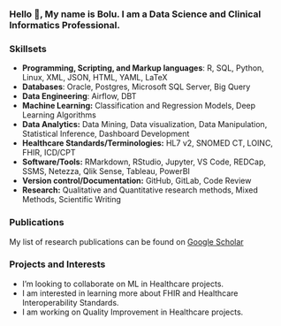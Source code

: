 ### Hello 👋, My name is Bolu. I am a Data Science and Clinical Informatics Professional.

### Skillsets
*	**Programming, Scripting, and Markup languages**: R, SQL, Python, Linux, XML, JSON, HTML, YAML, LaTeX
* **Databases**: Oracle, Postgres, Microsoft SQL Server, Big Query
*	**Data Engineering**: Airflow, DBT
*	**Machine Learning:** Classification and Regression Models, Deep Learning Algorithms
*	**Data Analytics:** Data Mining, Data visualization, Data Manipulation, Statistical Inference, Dashboard Development
*	**Healthcare Standards/Terminologies:** HL7 v2, SNOMED CT, LOINC, FHIR, ICD/CPT
*	**Software/Tools:** RMarkdown, RStudio, Jupyter, VS Code, REDCap, SSMS, Netezza, Qlik Sense, Tableau, PowerBI
*	**Version control/Documentation:** GitHub, GitLab, Code Review
*	**Research:** Qualitative and Quantitative research methods, Mixed Methods, Scientific Writing

### Publications
My list of research publications can be found on [Google Scholar](https://scholar.google.com/citations?hl=en&user=ncwhL9cAAAAJ)

### Projects and Interests
- I’m looking to collaborate on ML in Healthcare projects.
- I am interested in learning more about FHIR and Healthcare Interoperability Standards.
- I am working on Quality Improvement in Healthcare projects.
